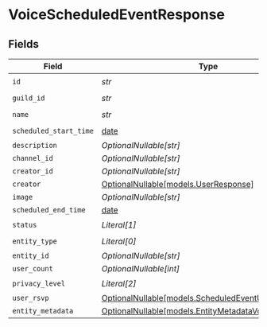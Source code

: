 # VoiceScheduledEventResponse


## Fields

| Field                                                                                            | Type                                                                                             | Required                                                                                         | Description                                                                                      |
| ------------------------------------------------------------------------------------------------ | ------------------------------------------------------------------------------------------------ | ------------------------------------------------------------------------------------------------ | ------------------------------------------------------------------------------------------------ |
| `id`                                                                                             | *str*                                                                                            | :heavy_check_mark:                                                                               | N/A                                                                                              |
| `guild_id`                                                                                       | *str*                                                                                            | :heavy_check_mark:                                                                               | N/A                                                                                              |
| `name`                                                                                           | *str*                                                                                            | :heavy_check_mark:                                                                               | N/A                                                                                              |
| `scheduled_start_time`                                                                           | [date](https://docs.python.org/3/library/datetime.html#date-objects)                             | :heavy_check_mark:                                                                               | N/A                                                                                              |
| `description`                                                                                    | *OptionalNullable[str]*                                                                          | :heavy_minus_sign:                                                                               | N/A                                                                                              |
| `channel_id`                                                                                     | *OptionalNullable[str]*                                                                          | :heavy_minus_sign:                                                                               | N/A                                                                                              |
| `creator_id`                                                                                     | *OptionalNullable[str]*                                                                          | :heavy_minus_sign:                                                                               | N/A                                                                                              |
| `creator`                                                                                        | [OptionalNullable[models.UserResponse]](../models/userresponse.md)                               | :heavy_minus_sign:                                                                               | N/A                                                                                              |
| `image`                                                                                          | *OptionalNullable[str]*                                                                          | :heavy_minus_sign:                                                                               | N/A                                                                                              |
| `scheduled_end_time`                                                                             | [date](https://docs.python.org/3/library/datetime.html#date-objects)                             | :heavy_minus_sign:                                                                               | N/A                                                                                              |
| `status`                                                                                         | *Literal[1]*                                                                                     | :heavy_check_mark:                                                                               | N/A                                                                                              |
| `entity_type`                                                                                    | *Literal[0]*                                                                                     | :heavy_check_mark:                                                                               | N/A                                                                                              |
| `entity_id`                                                                                      | *OptionalNullable[str]*                                                                          | :heavy_minus_sign:                                                                               | N/A                                                                                              |
| `user_count`                                                                                     | *OptionalNullable[int]*                                                                          | :heavy_minus_sign:                                                                               | N/A                                                                                              |
| `privacy_level`                                                                                  | *Literal[2]*                                                                                     | :heavy_check_mark:                                                                               | N/A                                                                                              |
| `user_rsvp`                                                                                      | [OptionalNullable[models.ScheduledEventUserResponse]](../models/scheduledeventuserresponse.md)   | :heavy_minus_sign:                                                                               | N/A                                                                                              |
| `entity_metadata`                                                                                | [OptionalNullable[models.EntityMetadataVoiceResponse]](../models/entitymetadatavoiceresponse.md) | :heavy_minus_sign:                                                                               | N/A                                                                                              |